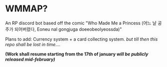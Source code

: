# WMMAP?

An RP discord bot based off the comic "Who Made Me a Princess (어느 날 공주가 되어버렸다, Eoneu nal gongjuga doeeobeolyeossda)"


Plans to add:
Currency system + a card collecting system. *but till then this repo shall be lost in time....*

**(Work shall resume starting from the 17th of january *will be publicly released mid-february)***
